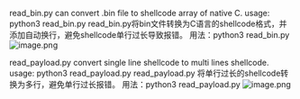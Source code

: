 read_bin.py can convert .bin file to shellcode array of native C.
usage: python3 read_bin.py
read_bin.py将bin文件转换为C语言的shellcode格式，并添加自动换行，避免shellcode单行过长导致报错。
用法：python3 read_bin.py
![image.png](https://cdn.nlark.com/yuque/0/2023/png/2563483/1681210700853-d0800aed-c17e-466f-8a32-9bd56cdd4b4e.png#averageHue=%233e4650&clientId=uff4f439a-5567-4&from=paste&height=1211&id=u25057398&name=image.png&originHeight=1816&originWidth=2297&originalType=binary&ratio=1.5&rotation=0&showTitle=false&size=620600&status=done&style=none&taskId=uf04a101a-b684-46a8-8422-29ec0eef4f5&title=&width=1531.3333333333333)

read_payload.py convert single line shellcode to multi lines shellcode.
usage: python3 read_payload.py
read_payload.py 将单行过长的shellcode转换为多行，避免单行过长报错。
用法：python3 read_payload.py
![image.png](https://cdn.nlark.com/yuque/0/2023/png/2563483/1681210949148-8db82864-2525-4aed-bb1b-ed2e3b319a82.png#averageHue=%233f4852&clientId=u0f91eae2-2a01-4&from=paste&height=1116&id=uf2349b46&name=image.png&originHeight=1674&originWidth=2297&originalType=binary&ratio=1.5&rotation=0&showTitle=false&size=353699&status=done&style=none&taskId=u478be8d3-efb8-43f4-aceb-3f29230310c&title=&width=1531.3333333333333)
